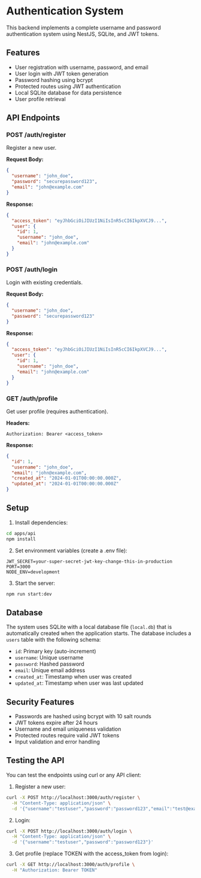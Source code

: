 # Authentication System

This backend implements a complete username and password authentication system using NestJS, SQLite, and JWT tokens.

## Features

- User registration with username, password, and email
- User login with JWT token generation
- Password hashing using bcrypt
- Protected routes using JWT authentication
- Local SQLite database for data persistence
- User profile retrieval

## API Endpoints

### POST /auth/register
Register a new user.

**Request Body:**
```json
{
  "username": "john_doe",
  "password": "securepassword123",
  "email": "john@example.com"
}
```

**Response:**
```json
{
  "access_token": "eyJhbGciOiJIUzI1NiIsInR5cCI6IkpXVCJ9...",
  "user": {
    "id": 1,
    "username": "john_doe",
    "email": "john@example.com"
  }
}
```

### POST /auth/login
Login with existing credentials.

**Request Body:**
```json
{
  "username": "john_doe",
  "password": "securepassword123"
}
```

**Response:**
```json
{
  "access_token": "eyJhbGciOiJIUzI1NiIsInR5cCI6IkpXVCJ9...",
  "user": {
    "id": 1,
    "username": "john_doe",
    "email": "john@example.com"
  }
}
```

### GET /auth/profile
Get user profile (requires authentication).

**Headers:**
```
Authorization: Bearer <access_token>
```

**Response:**
```json
{
  "id": 1,
  "username": "john_doe",
  "email": "john@example.com",
  "created_at": "2024-01-01T00:00:00.000Z",
  "updated_at": "2024-01-01T00:00:00.000Z"
}
```

## Setup

1. Install dependencies:
```bash
cd apps/api
npm install
```

2. Set environment variables (create a .env file):
```
JWT_SECRET=your-super-secret-jwt-key-change-this-in-production
PORT=3000
NODE_ENV=development
```

3. Start the server:
```bash
npm run start:dev
```

## Database

The system uses SQLite with a local database file (`local.db`) that is automatically created when the application starts. The database includes a `users` table with the following schema:

- `id`: Primary key (auto-increment)
- `username`: Unique username
- `password`: Hashed password
- `email`: Unique email address
- `created_at`: Timestamp when user was created
- `updated_at`: Timestamp when user was last updated

## Security Features

- Passwords are hashed using bcrypt with 10 salt rounds
- JWT tokens expire after 24 hours
- Username and email uniqueness validation
- Protected routes require valid JWT tokens
- Input validation and error handling

## Testing the API

You can test the endpoints using curl or any API client:

1. Register a new user:
```bash
curl -X POST http://localhost:3000/auth/register \
  -H "Content-Type: application/json" \
  -d '{"username":"testuser","password":"password123","email":"test@example.com"}'
```

2. Login:
```bash
curl -X POST http://localhost:3000/auth/login \
  -H "Content-Type: application/json" \
  -d '{"username":"testuser","password":"password123"}'
```

3. Get profile (replace TOKEN with the access_token from login):
```bash
curl -X GET http://localhost:3000/auth/profile \
  -H "Authorization: Bearer TOKEN"
``` 